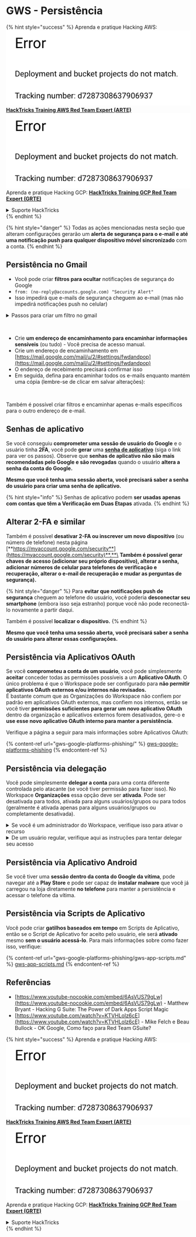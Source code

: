 # GWS - Persistência

{% hint style="success" %}
Aprenda e pratique Hacking AWS:<img src="../../.gitbook/assets/image (1) (1).png" alt="" data-size="line">[**HackTricks Training AWS Red Team Expert (ARTE)**](https://training.hacktricks.xyz/courses/arte)<img src="../../.gitbook/assets/image (1) (1).png" alt="" data-size="line">\
Aprenda e pratique Hacking GCP: <img src="../../.gitbook/assets/image (2).png" alt="" data-size="line">[**HackTricks Training GCP Red Team Expert (GRTE)**<img src="../../.gitbook/assets/image (2).png" alt="" data-size="line">](https://training.hacktricks.xyz/courses/grte)

<details>

<summary>Suporte HackTricks</summary>

* Confira os [**planos de assinatura**](https://github.com/sponsors/carlospolop)!
* **Junte-se ao** 💬 [**grupo do Discord**](https://discord.gg/hRep4RUj7f) ou ao [**grupo do telegram**](https://t.me/peass) ou **siga**-nos no **Twitter** 🐦 [**@hacktricks\_live**](https://twitter.com/hacktricks\_live)**.**
* **Compartilhe truques de hacking enviando PRs para os repositórios do** [**HackTricks**](https://github.com/carlospolop/hacktricks) e [**HackTricks Cloud**](https://github.com/carlospolop/hacktricks-cloud).

</details>
{% endhint %}

{% hint style="danger" %}
Todas as ações mencionadas nesta seção que alteram configurações gerarão um **alerta de segurança para o e-mail e até uma notificação push para qualquer dispositivo móvel sincronizado** com a conta.
{% endhint %}

## **Persistência no Gmail**

* Você pode criar **filtros para ocultar** notificações de segurança do Google
* `from: (no-reply@accounts.google.com) "Security Alert"`
* Isso impedirá que e-mails de segurança cheguem ao e-mail (mas não impedirá notificações push no celular)

<details>

<summary>Passos para criar um filtro no gmail</summary>

(Instruções [**aqui**](https://support.google.com/mail/answer/6579))

1. Abra [Gmail](https://mail.google.com/).
2. Na caixa de pesquisa na parte superior, clique em Mostrar opções de pesquisa ![photos tune](https://lh3.googleusercontent.com/cD6YR\_YvqXqNKxrWn2NAWkV6tjJtg8vfvqijKT1\_9zVCrl2sAx9jROKhLqiHo2ZDYTE=w36).
3. Insira seus critérios de pesquisa. Se você quiser verificar se sua pesquisa funcionou corretamente, veja quais e-mails aparecem clicando em **Pesquisar**.
4. Na parte inferior da janela de pesquisa, clique em **Criar filtro**.
5. Escolha o que você gostaria que o filtro fizesse.
6. Clique em **Criar filtro**.

Verifique seu filtro atual (para excluí-los) em [https://mail.google.com/mail/u/0/#settings/filters](https://mail.google.com/mail/u/0/#settings/filters)

</details>

<figure><img src="../../.gitbook/assets/image (331).png" alt=""><figcaption></figcaption></figure>

* Crie **um endereço de encaminhamento para encaminhar informações sensíveis** (ou tudo) - Você precisa de acesso manual.
* Crie um endereço de encaminhamento em [https://mail.google.com/mail/u/2/#settings/fwdandpop](https://mail.google.com/mail/u/2/#settings/fwdandpop)
* O endereço de recebimento precisará confirmar isso
* Em seguida, defina para encaminhar todos os e-mails enquanto mantém uma cópia (lembre-se de clicar em salvar alterações):

<figure><img src="../../.gitbook/assets/image (332).png" alt=""><figcaption></figcaption></figure>

Também é possível criar filtros e encaminhar apenas e-mails específicos para o outro endereço de e-mail.

## Senhas de aplicativo

Se você conseguiu **comprometer uma sessão de usuário do Google** e o usuário tinha **2FA**, você pode **gerar** uma [**senha de aplicativo**](https://support.google.com/accounts/answer/185833?hl=en) (siga o link para ver os passos). Observe que **senhas de aplicativo não são mais recomendadas pelo Google e são revogadas** quando o usuário **altera a senha da conta do Google.**

**Mesmo que você tenha uma sessão aberta, você precisará saber a senha do usuário para criar uma senha de aplicativo.**

{% hint style="info" %}
Senhas de aplicativo podem **ser usadas apenas com contas que têm a Verificação em Duas Etapas** ativada.
{% endhint %}

## Alterar 2-FA e similar

Também é possível **desativar 2-FA ou inscrever um novo dispositivo** (ou número de telefone) nesta página [**https://myaccount.google.com/security**](https://myaccount.google.com/security)**.**\
**Também é possível gerar chaves de acesso (adicionar seu próprio dispositivo), alterar a senha, adicionar números de celular para telefones de verificação e recuperação, alterar o e-mail de recuperação e mudar as perguntas de segurança).**

{% hint style="danger" %}
Para **evitar que notificações push de segurança** cheguem ao telefone do usuário, você poderia **desconectar seu smartphone** (embora isso seja estranho) porque você não pode reconectá-lo novamente a partir daqui.

Também é possível **localizar o dispositivo.**
{% endhint %}

**Mesmo que você tenha uma sessão aberta, você precisará saber a senha do usuário para alterar essas configurações.**

## Persistência via Aplicativos OAuth

Se você **comprometeu a conta de um usuário**, você pode simplesmente **aceitar** conceder todas as permissões possíveis a um **Aplicativo OAuth**. O único problema é que o Workspace pode ser configurado para **não permitir aplicativos OAuth externos e/ou internos não revisados.**\
É bastante comum que as Organizações do Workspace não confiem por padrão em aplicativos OAuth externos, mas confiem nos internos, então se você tiver **permissões suficientes para gerar um novo aplicativo OAuth** dentro da organização e aplicativos externos forem desativados, gere-o e **use esse novo aplicativo OAuth interno para manter a persistência**.

Verifique a página a seguir para mais informações sobre Aplicativos OAuth:

{% content-ref url="gws-google-platforms-phishing/" %}
[gws-google-platforms-phishing](gws-google-platforms-phishing/)
{% endcontent-ref %}

## Persistência via delegação

Você pode simplesmente **delegar a conta** para uma conta diferente controlada pelo atacante (se você tiver permissão para fazer isso). No Workspace **Organizações** essa opção deve ser **ativada**. Pode ser desativada para todos, ativada para alguns usuários/grupos ou para todos (geralmente é ativada apenas para alguns usuários/grupos ou completamente desativada).

<details>

<summary>Se você é um administrador do Workspace, verifique isso para ativar o recurso</summary>

(Informações [copiadas da documentação](https://support.google.com/a/answer/7223765))

Como administrador da sua organização (por exemplo, seu trabalho ou escola), você controla se os usuários podem delegar acesso à sua conta do Gmail. Você pode permitir que todos tenham a opção de delegar sua conta. Ou, apenas permitir que pessoas de certos departamentos configurem a delegação. Por exemplo, você pode:

* Adicionar um assistente administrativo como delegado na sua conta do Gmail para que ele possa ler e enviar e-mails em seu nome.
* Adicionar um grupo, como seu departamento de vendas, em Grupos como delegado para dar a todos acesso a uma conta do Gmail.

Os usuários só podem delegar acesso a outro usuário na mesma organização, independentemente de seu domínio ou unidade organizacional.

#### Limites e restrições de delegação

* **Permitir que os usuários concedam acesso à sua caixa de entrada a um grupo do Google** opção: Para usar essa opção, ela deve ser ativada para a OU da conta delegada e para a OU de cada membro do grupo. Membros do grupo que pertencem a uma OU sem essa opção ativada não podem acessar a conta delegada.
* Com uso típico, 40 usuários delegados podem acessar uma conta do Gmail ao mesmo tempo. O uso acima da média por um ou mais delegados pode reduzir esse número.
* Processos automatizados que acessam frequentemente o Gmail também podem reduzir o número de delegados que podem acessar uma conta ao mesmo tempo. Esses processos incluem APIs ou extensões de navegador que acessam o Gmail com frequência.
* Uma única conta do Gmail suporta até 1.000 delegados únicos. Um grupo em Grupos conta como um delegado em relação ao limite.
* A delegação não aumenta os limites para uma conta do Gmail. Contas do Gmail com usuários delegados têm os limites e políticas padrão da conta do Gmail. Para detalhes, visite [Limites e políticas do Gmail](https://support.google.com/a/topic/28609).

#### Passo 1: Ativar a delegação do Gmail para seus usuários

**Antes de começar:** Para aplicar a configuração a certos usuários, coloque suas contas em uma [unidade organizacional](https://support.google.com/a/topic/1227584).

1.  [Faça login](https://admin.google.com/) no seu [console de administração do Google](https://support.google.com/a/answer/182076).

Faça login usando uma _conta de administrador_, não sua conta atual CarlosPolop@gmail.com
2. No console de administração, vá para Menu ![](https://storage.googleapis.com/support-kms-prod/JxKYG9DqcsormHflJJ8Z8bHuyVI5YheC0lAp)![e então](https://storage.googleapis.com/support-kms-prod/Th2Tx0uwPMOhsMPn7nRXMUo3vs6J0pto2DTn)![](https://storage.googleapis.com/support-kms-prod/ocGtUSENh4QebLpvZcmLcNRZyaTBcolMRSyl) **Apps**![e então](https://storage.googleapis.com/support-kms-prod/Th2Tx0uwPMOhsMPn7nRXMUo3vs6J0pto2DTn)**Google Workspace**![e então](https://storage.googleapis.com/support-kms-prod/Th2Tx0uwPMOhsMPn7nRXMUo3vs6J0pto2DTn)**Gmail**![e então](https://storage.googleapis.com/support-kms-prod/Th2Tx0uwPMOhsMPn7nRXMUo3vs6J0pto2DTn)**Configurações do usuário**.
3. Para aplicar a configuração a todos, deixe a unidade organizacional superior selecionada. Caso contrário, selecione uma [unidade organizacional](https://support.google.com/a/topic/1227584) filha.
4. Clique em **Delegação de e-mail**.
5. Marque a caixa **Permitir que os usuários deleguem acesso à sua caixa de entrada a outros usuários no domínio**.
6. (Opcional) Para permitir que os usuários especifiquem quais informações do remetente estão incluídas nas mensagens delegadas enviadas de sua conta, marque a caixa **Permitir que os usuários personalizem esta configuração**.
7. Selecione uma opção para as informações do remetente padrão que estão incluídas nas mensagens enviadas pelos delegados:
* **Mostrar o proprietário da conta e o delegado que enviou o e-mail**—As mensagens incluem os endereços de e-mail do proprietário da conta do Gmail e do delegado.
* **Mostrar apenas o proprietário da conta**—As mensagens incluem o endereço de e-mail apenas do proprietário da conta do Gmail. O endereço de e-mail do delegado não está incluído.
8. (Opcional) Para permitir que os usuários adicionem um grupo em Grupos como delegado, marque a caixa **Permitir que os usuários concedam acesso à sua caixa de entrada a um grupo do Google**.
9. Clique em **Salvar**. Se você configurou uma unidade organizacional filha, pode ser possível **Herdar** ou **Substituir** as configurações de uma unidade organizacional pai.
10. (Opcional) Para ativar a delegação do Gmail para outras unidades organizacionais, repita os passos 3–9.

As mudanças podem levar até 24 horas, mas normalmente acontecem mais rapidamente. [Saiba mais](https://support.google.com/a/answer/7514107)

#### Passo 2: Faça os usuários configurarem delegados para suas contas

Depois de ativar a delegação, seus usuários vão para as configurações do Gmail para atribuir delegados. Os delegados podem então ler, enviar e receber mensagens em nome do usuário.

Para detalhes, direcione os usuários para [Delegar e colaborar em e-mail](https://support.google.com/a/users/answer/138350).

</details>

<details>

<summary>De um usuário regular, verifique aqui as instruções para tentar delegar seu acesso</summary>

(Info copiada [**da documentação**](https://support.google.com/mail/answer/138350))

Você pode adicionar até 10 delegados.

Se você estiver usando o Gmail através do seu trabalho, escola ou outra organização:

* Você pode adicionar até 1000 delegados dentro da sua organização.
* Com uso típico, 40 delegados podem acessar uma conta do Gmail ao mesmo tempo.
* Se você usar processos automatizados, como APIs ou extensões de navegador, alguns delegados podem acessar uma conta do Gmail ao mesmo tempo.

1. No seu computador, abra [Gmail](https://mail.google.com/). Você não pode adicionar delegados pelo aplicativo Gmail.
2. No canto superior direito, clique em Configurações ![Settings](https://lh3.googleusercontent.com/p3J-ZSPOLtuBBR\_ofWTFDfdgAYQgi8mR5c76ie8XQ2wjegk7-yyU5zdRVHKybQgUlQ=w36-h36) ![e então](https://lh3.googleusercontent.com/3\_l97rr0GvhSP2XV5OoCkV2ZDTIisAOczrSdzNCBxhIKWrjXjHucxNwocghoUa39gw=w36-h36) **Ver todas as configurações**.
3. Clique na aba **Contas e Importação** ou **Contas**.
4. Na seção "Conceder acesso à sua conta", clique em **Adicionar outra conta**. Se você estiver usando o Gmail através do seu trabalho ou escola, sua organização pode restringir a delegação de e-mail. Se você não ver essa configuração, entre em contato com seu administrador.
* Se você não vê Conceder acesso à sua conta, então está restrito.
5.  Insira o endereço de e-mail da pessoa que você deseja adicionar. Se você estiver usando o Gmail através do seu trabalho, escola ou outra organização, e seu administrador permitir, você pode inserir o endereço de e-mail de um grupo. Este grupo deve ter o mesmo domínio que sua organização. Membros externos do grupo são negados acesso à delegação.\
\
**Importante:** Se a conta que você delega é uma nova conta ou a senha foi redefinida, o Administrador deve desativar a exigência de alterar a senha quando você fizer login pela primeira vez.

* [Saiba como um Administrador pode criar um usuário](https://support.google.com/a/answer/33310).
* [Saiba como um Administrador pode redefinir senhas](https://support.google.com/a/answer/33319).

6\. Clique em **Próximo passo** ![e então](https://lh3.googleusercontent.com/QbWcYKta5vh\_4-OgUeFmK-JOB0YgLLoGh69P478nE6mKdfpWQniiBabjF7FVoCVXI0g=h36) **Enviar e-mail para conceder acesso**.

A pessoa que você adicionou receberá um e-mail pedindo para confirmar. O convite expira após uma semana.

Se você adicionou um grupo, todos os membros do grupo se tornarão delegados sem precisar confirmar.

Nota: Pode levar até 24 horas para que a delegação comece a ter efeito.

</details>

## Persistência via Aplicativo Android

Se você tiver uma **sessão dentro da conta do Google da vítima**, pode navegar até a **Play Store** e pode ser capaz de **instalar malware** que você já carregou na loja diretamente **no telefone** para manter a persistência e acessar o telefone da vítima.

## **Persistência via** Scripts de Aplicativo

Você pode criar **gatilhos baseados em tempo** em Scripts de Aplicativo, então se o Script de Aplicativo for aceito pelo usuário, ele será **ativado** mesmo **sem o usuário acessá-lo**. Para mais informações sobre como fazer isso, verifique:

{% content-ref url="gws-google-platforms-phishing/gws-app-scripts.md" %}
[gws-app-scripts.md](gws-google-platforms-phishing/gws-app-scripts.md)
{% endcontent-ref %}

## Referências

* [https://www.youtube-nocookie.com/embed/6AsVUS79gLw](https://www.youtube-nocookie.com/embed/6AsVUS79gLw) - Matthew Bryant - Hacking G Suite: The Power of Dark Apps Script Magic
* [https://www.youtube.com/watch?v=KTVHLolz6cE](https://www.youtube.com/watch?v=KTVHLolz6cE) - Mike Felch e Beau Bullock - OK Google, Como faço para Red Team GSuite?

{% hint style="success" %}
Aprenda e pratique Hacking AWS:<img src="../../.gitbook/assets/image (1) (1).png" alt="" data-size="line">[**HackTricks Training AWS Red Team Expert (ARTE)**](https://training.hacktricks.xyz/courses/arte)<img src="../../.gitbook/assets/image (1) (1).png" alt="" data-size="line">\
Aprenda e pratique Hacking GCP: <img src="../../.gitbook/assets/image (2).png" alt="" data-size="line">[**HackTricks Training GCP Red Team Expert (GRTE)**<img src="../../.gitbook/assets/image (2).png" alt="" data-size="line">](https://training.hacktricks.xyz/courses/grte)

<details>

<summary>Suporte HackTricks</summary>

* Confira os [**planos de assinatura**](https://github.com/sponsors/carlospolop)!
* **Junte-se ao** 💬 [**grupo do Discord**](https://discord.gg/hRep4RUj7f) ou ao [**grupo do telegram**](https://t.me/peass) ou **siga**-nos no **Twitter** 🐦 [**@hacktricks\_live**](https://twitter.com/hacktricks\_live)**.**
* **Compartilhe truques de hacking enviando PRs para os repositórios do** [**HackTricks**](https://github.com/carlospolop/hacktricks) e [**HackTricks Cloud**](https://github.com/carlospolop/hacktricks-cloud).

</details>
{% endhint %}
